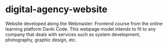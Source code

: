 # digital-agency-website
Website developed along the Webmaster: Frontend course from the online learning platform Danki Code. This webpage model intends to fit to any company that deals with services such as system development, photography, graphic design, etc.
